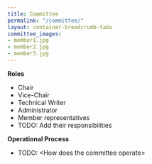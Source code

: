 ```yaml
---
title: Committee
permalink: "/committee/"
layout: container-breadcrumb-tabs
committee_images:
- member1.jpg
- member2.jpg
- member3.jpg
---
```

**Roles**

*   Chair
*   Vice-Chair
*   Technical Writer
*   Administrator
*   Member representatives
*   TODO: Add their responsibilities

**Operational Process**

*   TODO: \<How does the committee operate\>
